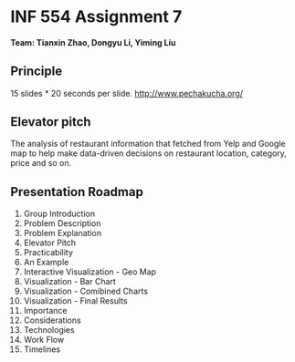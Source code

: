 # INF 554 Assignment 7

#### Team: Tianxin Zhao, Dongyu Li, Yiming Liu 

## Principle
15 slides * 20 seconds per slide.
http://www.pechakucha.org/

## Elevator pitch
The analysis of restaurant information that fetched from Yelp and Google map to help make data-driven decisions on restaurant location, category, price and so on. 

## Presentation Roadmap


1. Group Introduction  
2. Problem Description  
3. Problem Explanation  
4. Elevator Pitch  
5. Practicability  
6. An Example  
7. Interactive Visualization - Geo Map    
8. Visualization - Bar Chart  
9. Visualization - Comibined Charts  
10. Visualization - Final Results  
11. Importance  
12. Considerations  
13. Technologies  
14. Work Flow  
15. Timelines  
